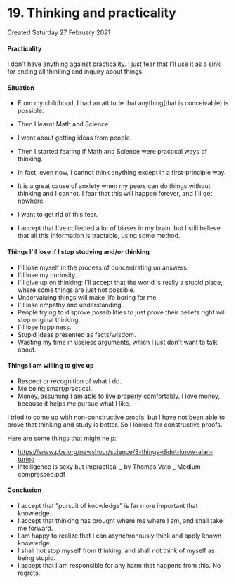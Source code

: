 # 19. Thinking and practicality
Created Saturday 27 February 2021

#### Practicality
I don't have anything against practicality. I just fear that I'll use it as a sink for ending all thinking and inquiry about things.

#### Situation

* From my childhood, I had an attitude that anything(that is conceivable) is possible.
* Then I learnt Math and Science.
* I went about getting ideas from people.
* Then I started fearing if Math and Science were practical ways of thinking.
* In fact, even now, I cannot think anything except in a first-principle way.



* It is a great cause of anxiety when my peers can do things without thinking and I cannot. I fear that this will happen forever, and I'll get nowhere.
* I want to get rid of this fear.
* I accept that I've collected a lot of biases in my brain, but I still believe that all this information is tractable, using some method.


#### Things I'll lose if I stop studying and/or thinking

* I'll lose myself in the process of concentrating on answers.
* I'll lose my curiosity.
* I'll give up on thinking: I'll accept that the world is really a stupid place, where some things are just not possible.
* Undervaluing things will make life boring for me.
* I'll lose empathy and understanding.
* People trying to disprove possibilities to just prove their beliefs right will stop original thinking.
* I'll lose happiness.
* Stupid ideas presented as facts/wisdom.
* Wasting my time in useless arguments, which I just don't want to talk about.


#### Things I am willing to give up

* Respect or recognition of what I do.
* Me being smart/practical.
* Money, assuming I am able to live properly comfortably. I love money, because it helps me pursue what I like.


I tried to come up with non-constructive proofs, but I have not been able to prove that thinking and study is better.
So I looked for constructive proofs.

Here are some things that might help:

* https://www.pbs.org/newshour/science/8-things-didnt-know-alan-turing
* Intelligence is sexy but impractical _ by Thomas Vato _ Medium-compressed.pdf

#### Conclusion

* I accept that "pursuit of knowledge" is far more important that knowledge.
* I accept that thinking has brought where me where I am, and shall take me forward.
* I am happy to realize that I can asynchronously think and apply known knowledge.
* I shall not stop myself from thinking, and shall not think of myself as being stupid.
* I accept that I am responsible for any harm that happens from this. No regrets.